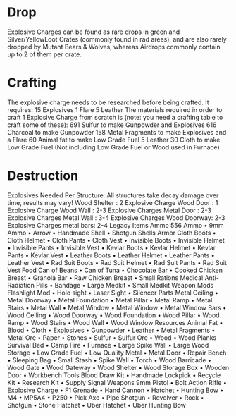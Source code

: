 # Drop

Explosive Charges can be found as rare drops in green and Silver/YellowLoot Crates (commonly found in rad areas), and are also rarely dropped by Mutant Bears & Wolves, whereas Airdrops commonly contain up to 2 of them per crate. 
# Crafting

The explosive charge needs to be researched before being crafted.
It requires:
15 Explosives
1 Flare
5 Leather
The materials required in order to craft 1 Explosive Charge from scratch is (note: you need a crafting table to craft some of these):
691 Sulfur to make Gunpowder and Explosives
616 Charcoal to make Gunpowder
158 Metal Fragments to make Explosives and a Flare
60 Animal fat to make Low Grade Fuel
5 Leather
30 Cloth to make Low Grade Fuel
(Not including Low Grade Fuel or Wood used in Furnace)
# Destruction

Explosives Needed Per Structure:
All structures take decay damage over time, results may vary!
Wood Shelter : 2 Explosive Charge
Wood Door : 1 Explosive Charge
Wood Wall : 2-3 Explosive Charges
Metal Door : 2-3 Explosive Charges
Metal Wall : 3-4 Explosive Charges
Wood Doorway: 2-3 Explosive Charges
metal bars: 2-4
Legacy Items
Ammo
556 Ammo • 9mm Ammo • Arrow • Handmade Shell • Shotgun Shells
Armor
Cloth Boots • Cloth Helmet • Cloth Pants • Cloth Vest • Invisible Boots • Invisible Helmet • Invisible Pants • Invisible Vest • Kevlar Boots • Kevlar Helmet • Kevlar Pants • Kevlar Vest • Leather Boots • Leather Helmet • Leather Pants • Leather Vest • Rad Suit Boots • Rad Suit Helmet • Rad Suit Pants • Rad Suit Vest
Food
Can of Beans • Can of Tuna • Chocolate Bar • Cooked Chicken Breast • Granola Bar • Raw Chicken Breast • Small Rations
Medical
Anti-Radiation Pills • Bandage • Large Medkit • Small Medkit
Weapon Mods
Flashlight Mod • Holo sight • Laser Sight • Silencer
Parts
Metal Ceiling • Metal Doorway • Metal Foundation • Metal Pillar • Metal Ramp • Metal Stairs • Metal Wall • Metal Window • Metal Window • Metal Window Bars • Wood Ceiling • Wood Doorway • Wood Foundation • Wood Pillar • Wood Ramp • Wood Stairs • Wood Wall • Wood Window
Resources
Animal Fat • Blood • Cloth • Explosives • Gunpowder • Leather • Metal Fragments • Metal Ore • Paper • Stones • Sulfur • Sulfur Ore • Wood • Wood Planks
Survival
Bed • Camp Fire • Furnace • Large Spike Wall • Large Wood Storage • Low Grade Fuel • Low Quality Metal • Metal Door • Repair Bench • Sleeping Bag • Small Stash • Spike Wall • Torch • Wood Barricade • Wood Gate • Wood Gateway • Wood Shelter • Wood Storage Box • Wooden Door • Workbench
Tools
Blood Draw Kit • Handmade Lockpick • Recycle Kit • Research Kit • Supply Signal
Weapons
9mm Pistol • Bolt Action Rifle • Explosive Charge • F1 Grenade • Hand Cannon • Hatchet • Hunting Bow • M4 • MP5A4 • P250 • Pick Axe • Pipe Shotgun • Revolver • Rock • Shotgun • Stone Hatchet • Uber Hatchet • Uber Hunting Bow
